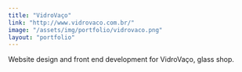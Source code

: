 ```yaml
---
title: "VidroVaço"
link: "http://www.vidrovaco.com.br/"
image: "/assets/img/portfolio/vidrovaco.png"
layout: "portfolio"
---
```

Website design and front end development for VidroVaço, glass shop.
